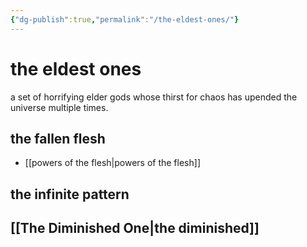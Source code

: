 ```yaml
---
{"dg-publish":true,"permalink":"/the-eldest-ones/"}
---
```


# the eldest ones

a set of horrifying elder gods whose thirst for chaos has upended the universe multiple times.

## the fallen flesh
- [[powers of the flesh\|powers of the flesh]]

## the infinite pattern

## [[The Diminished One\|the diminished]]
